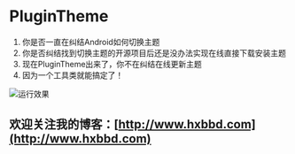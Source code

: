 # PluginTheme
1. 你是否一直在纠结Android如何切换主题
2. 你是否纠结找到切换主题的开源项目后还是没办法实现在线直接下载安装主题
3. 现在PluginTheme出来了，你不在纠结在线更新主题
4. 因为一个工具类就能搞定了！


![运行效果](http://7sbmna.com1.z0.glb.clouddn.com/PluginTheme.gif)

## 欢迎关注我的博客：[http://www.hxbbd.com](http://www.hxbbd.com)

